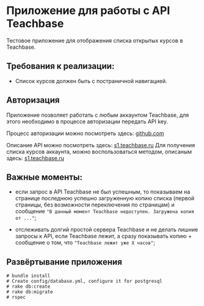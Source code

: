# Приложение для работы с API Teachbase

Тестовое приложение для отображения списка открытых курсов в Teachbase. 

## Требования к реализации:

* Список курсов должен быть с постраничной навигацией.

## Авторизация

Приложение позволяет работать с любым аккаунтом Teachbase,
для этого необходимо в процессе авторизации передать API key.

Процесс авторизации можно посмотреть здесь: [github.com](https://github.com/doorkeeper-gem/doorkeeper/wiki/Client-Credentials-flow)

Описание API можно посмотреть здесь: [s1.teachbase.ru](http://s1.teachbase.ru/lurker)
Для получения списка курсов аккаунта, можно воспользоваться методом, описаным здесь: [s1.teachbase.ru](http://s1.teachbase.ru/lurker/endpoint/v1/course_sessions-GET.html)

## Важные моменты:

* если запрос в API Teachbase не был успешным, то показываем на странице последнюю успешно загруженную копию списка (первой страницы, без возможности переключения по страницам) и сообщение `"В данный момент Teachbase недоступен. Загружена копия от ..."`;

* отслеживать долгий простой сервера Teachbase и не делать лишние запросы к API, если Teachbase лежит, а сразу показывать копию + сообщение о том, что `"Teachbase лежит уже X часов"`;

## Развёртывание приложения
```
# bundle install
# Create config/database.yml, configure it for postgresql
# rake db:create
# rake db:migrate
# rspec
```
